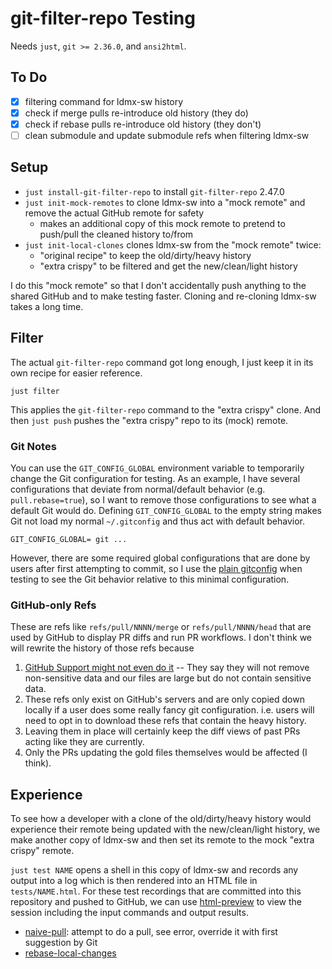 # git-filter-repo Testing

Needs `just`, `git >= 2.36.0`, and `ansi2html`.

## To Do
- [x] filtering command for ldmx-sw history
- [x] check if merge pulls re-introduce old history (they do)
- [x] check if rebase pulls re-introduce old history (they don't)
- [ ] clean submodule and update submodule refs when filtering ldmx-sw

## Setup
- `just install-git-filter-repo` to install `git-filter-repo` 2.47.0
- `just init-mock-remotes` to clone ldmx-sw into a "mock remote" and remove the actual GitHub remote for safety
  - makes an additional copy of this mock remote to pretend to push/pull the cleaned history to/from
- `just init-local-clones` clones ldmx-sw from the "mock remote" twice:
  - "original recipe" to keep the old/dirty/heavy history
  - "extra crispy" to be filtered and get the new/clean/light history

I do this "mock remote" so that I don't accidentally push anything to the shared GitHub
and to make testing faster. Cloning and re-cloning ldmx-sw takes a long time.

## Filter
The actual `git-filter-repo` command got long enough, I just keep it in its own
recipe for easier reference.
```
just filter
```
This applies the `git-filter-repo` command to the "extra crispy" clone.
And then `just push` pushes the "extra crispy" repo to its (mock) remote.

### Git Notes
You can use the `GIT_CONFIG_GLOBAL` environment variable to temporarily change the Git configuration for testing.
As an example, I have several configurations that deviate from normal/default behavior (e.g. `pull.rebase=true`),
so I want to remove those configurations to see what a default Git would do.
Defining `GIT_CONFIG_GLOBAL` to the empty string makes Git not load my normal `~/.gitconfig` and thus act
with default behavior.
```
GIT_CONFIG_GLOBAL= git ...
```
However, there are some required global configurations that are done by users after first attempting to commit,
so I use the [plain gitconfig](plain-gitconfig) when testing to see the Git behavior relative to this minimal
configuration.

### GitHub-only Refs
These are refs like `refs/pull/NNNN/merge` or `refs/pull/NNNN/head` that are used by GitHub to display PR diffs
and run PR workflows.
I don't think we will rewrite the history of those refs because
1. [GitHub Support might not even do it](https://docs.github.com/en/authentication/keeping-your-account-and-data-secure/removing-sensitive-data-from-a-repository#fully-removing-the-data-from-github) -- They say they will not remove non-sensitive data and our files are large but do not contain sensitive data.
2. These refs only exist on GitHub's servers and are only copied down locally if a user does some really fancy git configuration. i.e. users will need to opt in to download these refs that contain the heavy history.
3. Leaving them in place will certainly keep the diff views of past PRs acting like they are currently.
4. Only the PRs updating the gold files themselves would be affected (I think).

## Experience
To see how a developer with a clone of the old/dirty/heavy history would experience
their remote being updated with the new/clean/light history, we make another copy of ldmx-sw
and then set its remote to the mock "extra crispy" remote.

`just test NAME` opens a shell in this copy of ldmx-sw and records any output into a log which
is then rendered into an HTML file in `tests/NAME.html`. For these test recordings that are committed
into this repository and pushed to GitHub, we can use [html-preview](https://github.com/html-preview/html-preview.github.io) to view the session including the input commands and output results.

- [naive-pull](https://html-preview.github.io/?url=https://github.com/tomeichlersmith/ldmx-sw-rewrite-history-testing/blob/main/tests/naive-pull.html): attempt to do a pull, see error, override it with first suggestion by Git
- [rebase-local-changes](https://html-preview.github.io/?url=https://github.com/tomeichlersmith/ldmx-sw-rewrite-history-testing/blob/main/tests/rebase-local-changes.html)
